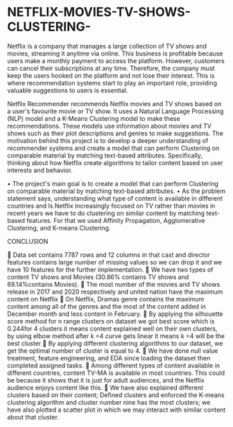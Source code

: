 # NETFLIX-MOVIES-TV-SHOWS-CLUSTERING-
Netflix is a company that manages a large collection of TV shows and movies, streaming it anytime via online. This business is profitable because users make a monthly payment to access the platform. However, customers can cancel their subscriptions at any time. 
Therefore, the company must keep the users hooked on the platform and not lose their interest. This is where recommendation systems start to play an important role, providing valuable suggestions to users is essential.

Netflix Recommender recommends Netflix movies and TV shows based on a user's favourite movie or TV show. It uses a Natural Language Processing (NLP) model and a K-Means Clustering model to make these recommendations. These models use information about movies and TV shows such as their plot descriptions and genres to make suggestions. The motivation behind this project is to develop a deeper understanding of recommender systems and create a model that can perform Clustering on comparable material by matching text-based attributes. Specifically, thinking about how Netflix create algorithms to tailor content based on user interests and behavior.

•	The project's main goal is to create a model that can perform Clustering on comparable material by
matching text-based attributes.
•	As the problem statement says, understanding what type of content is available in different countries
and Is Netflix increasingly focused on TV rather than movies in recent years we have to do clustering
on similar content by matching text-based features. For that we used Affinity Propagation, Agglomerative Clustering, and K-means Clustering.

CONCLUSION 

	Data set contains 7787 rows and 12 columns in that cast and director features contains large number of missing values so we can drop it and we have 10 features for the further implementation.
	 We have two types of content TV shows and Movies (30.86% contains TV shows and 69.14%contains Movies).
	The most number of the movies and TV shows release in 2017 and 2020 respectively and united nation have the maximum content on Netflix 
	On Netflix, Dramas genre contains the maximum content among all of the genres and the most of the content added in December month and less content in February.
	By applying the silhouette score method for n range clusters on dataset we got best score which is 0.244for 4 clusters it means content explained well on their own clusters, by using elbow method after k =4 curve gets linear it means k =4 will be the best cluster 
	By applying different clustering algorithms to our dataset, we get the optimal number of cluster is equal to 4.
	We have done null value treatment, feature engineering, and EDA since loading the dataset then completed assigned tasks. 
	Among different types of content available in different countries, content TV-MA is available in most countries. This could be because it shows that it is just for adult audiences, and the Netflix audience enjoys content like this. 
	We have also explained different clusters based on their content; Defined clusters and enforced the K-means clustering algorithm and cluster number nine has the most clusters; we have also plotted a scatter plot in which we may interact with similar content about that cluster.
